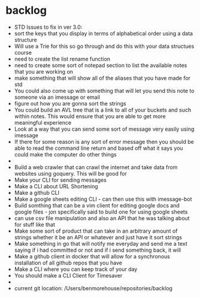 # backlog 
 - STD Issues to fix in ver 3.0:
 - sort the keys that you display in terms of alphabetical order using a data structure 
 - Will use a Trie for this so go through and do this with your data structues course
 - need to create the list rename function 
 - need to create some sort of notepad section to list the available notes that you are working on 
 - make something that will show all of the aliases that you have made for std 
 - You could also come up with something that will let you send this note to someone via an imessage or email 
 - figure out how you are gonna sort the strings 
 - 	You could build an AVL tree that is a link to all of your buckets and such within notes. This would ensure that you are able to get more meaningful experience 
 - 	Look at a way that you can send some sort of message very easily using imessage 
 - 	If there for some reason is any sort of error message then you should be able to read the command line return and based off what it says you could make the computer do other things 
 - 
 - Build a web crawler that can crawl the internet and take data from websites using goquery. This will be good for 
 - Make your CLI for sending messages
 - Make a CLI about URL Shortening 
 - Make a github CLI
 - Make a google sheets editing CLI - can then use this with imessage-bot
 - Build somthing that can be a vim client for editing google docs and google files - jon specifically said to build one for using google sheets
 - 	can use csv file manipulation and also an API that he was talking about for stuff like that
 - Make some sort of product that can take in an arbitrary amount of strings whether it be an API or whatever and just have it sort strings
 - Make something in go that will notify me everyday and send me a text saying if i had committed or not and if i send something back, it will
 - Make a github client in docker that will allow for a synchronous installation of all github repos that you have
 - Make a CLI where  you can keep track of your day 
 - You should make a CLI Client for Timesaver
 - 
 - current git location: /Users/benmorehouse/repositories/backlog

